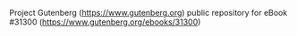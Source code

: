 Project Gutenberg (https://www.gutenberg.org) public repository for eBook #31300 (https://www.gutenberg.org/ebooks/31300)
